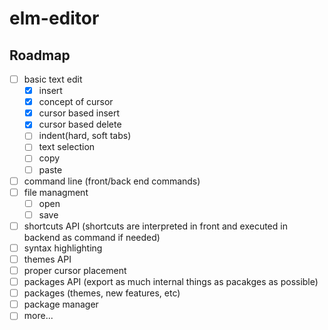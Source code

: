 # elm-editor

## Roadmap

* [ ] basic text edit
  * [x] insert 
  * [x] concept of cursor
  * [x] cursor based insert
  * [x] cursor based delete
  * [ ] indent(hard, soft tabs)
  * [ ] text selection
  * [ ] copy
  * [ ] paste
* [ ] command line (front/back end commands)
* [ ] file managment
  * [ ] open
  * [ ] save
* [ ] shortcuts API (shortcuts are interpreted in front and executed in backend as command if needed)
* [ ] syntax highlighting
* [ ] themes API
* [ ] proper cursor placement
* [ ] packages API (export as much internal things as pacakges as possible)
* [ ] packages (themes, new features, etc)
* [ ] package manager
* [ ] more...

